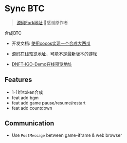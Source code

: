 # Sync BTC
> [源码Fork地址](https://github.com/tangxiangmin/cocos-big-watermelon) 🙏感谢原作者

合成BTC

* 开发文档: [使用cocos实现一个合成大西瓜](https://www.shymean.com/article/%E4%BD%BF%E7%94%A8cocos%E5%AE%9E%E7%8E%B0%E4%B8%80%E4%B8%AA%E5%90%88%E6%88%90%E5%A4%A7%E8%A5%BF%E7%93%9C)
* [源码在线预览地址](https://web-game-9gh6nrus14fec37e-1252170212.tcloudbaseapp.com/)，可能不是最新版本的游戏

* [DNFT-IGO-Demo在线预览地址](http://fun.dnft.world/syncbtc)

## Features
- 1-11位token合成
- feat add bgm
- feat add game pause/resume/restart
- feat add countdown
## Communication
- Use `PostMessage` between game-iframe & web browser
